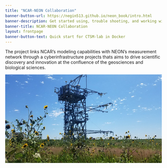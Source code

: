 ```yaml
---
title: "NCAR-NEON Collaboration"
banner-button-url: https://negin513.github.io/neon_book/intro.html
banner-description: Get started using, trouble shooting, and working with NCAR models and NEON measurements
banner-title: NCAR-NEON Collaboration
layout: frontpage
banner-button-text: Quick start for CTSM-lab in Docker
---
```

The project links NCAR’s modeling capabilities with NEON’s measurement network through a cyberinfrastructure projects thats aims to drive scientific discovery and innovation at the confluence of the geosciences and biological sciences.


<img src="images/STER_tower.png" alt="NEON flux tower at Sterling, CO [STER]. " style="display: block; margin: auto;">
